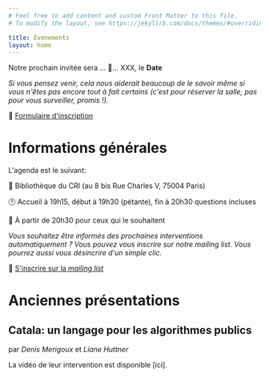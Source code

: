 ```yaml
---
# Feel free to add content and custom Front Matter to this file.
# To modify the layout, see https://jekyllrb.com/docs/themes/#overriding-theme-defaults

title: Événements
layout: home
---
```


Notre prochain invitée sera ... 🥁... XXX, le **Date**

*Si vous pensez venir, cela nous aiderait beaucoup de le savoir même si vous n'êtes pas encore tout à fait certains (c'est pour réserver la salle, pas pour vous surveiller, promis !).*

📝 [Formulaire d'inscription](https://forms.gle/puDFQjfxodSyBej88)

# Informations générales 

L'agenda est le suivant:

📍 Bibliothèque du CRI (au 8 bis Rue Charles V, 75004 Paris)

🕐 Accueil à 19h15, début à 19h30 (pétante), fin à 20h30 questions incluses

🍷 À partir de 20h30 pour ceux qui le souhaitent

*Vous souhaitez être informés des prochaines interventions automatiquement ? Vous pouvez vous inscrire sur notre mailing list. Vous pourrez aussi vous désincrire d'un simple clic.*

📝 [S'inscrire sur la *mailing list*](https://forms.gle/FN4UTvceSnc6Zb9K7)

# Anciennes présentations

## Catala: un langage pour les algorithmes publics

par *Denis Merigoux* et *Liane Huttner*

La vidéo de leur intervention est disponible [ici].